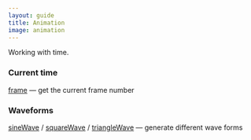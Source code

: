 ```yaml
---
layout: guide
title: Animation
image: animation
---
```

Working with time.

### Current time

[frame](/ref/frame.html) — get the current frame number

### Waveforms

[sineWave](/ref/sineWave.html) / [squareWave](/ref/squareWave.html) / [triangleWave](/ref/triangleWave.html) — generate different wave forms
